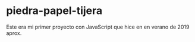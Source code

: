 # piedra-papel-tijera

Este era mi primer proyecto con JavaScript que hice en en verano de 2019 aprox.
